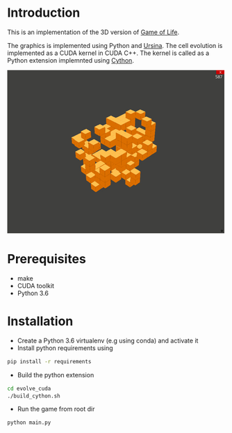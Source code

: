 # Introduction

This is an implementation of the 3D version of [Game of Life](https://en.wikipedia.org/wiki/3D_Life).

The graphics is implemented using Python and [Ursina](https://www.ursinaengine.org/). The cell evolution is implemented as a CUDA kernel in CUDA C++. The kernel is called as a Python extension implemnted using [Cython](https://cython.org/).

![gol-3d-cuda](images/gol-3d-cuda.gif)

# Prerequisites

- make
- CUDA toolkit
- Python 3.6

# Installation

- Create a Python 3.6 virtualenv (e.g using conda) and activate it
- Install python requirements using
```bash
pip install -r requirements
```
- Build the python extension
```bash
cd evolve_cuda
./build_cython.sh
```
- Run the game from root dir
```bash
python main.py
```